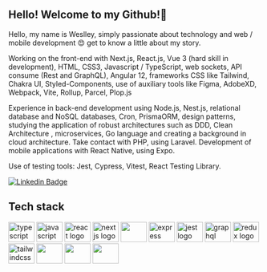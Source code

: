 ## Hello! Welcome to my Github!👋

Hello, my name is Weslley, simply passionate about technology and web / mobile development 😍 get to know a little about my story.

Working on the front-end with Next.js, React.js, Vue 3 (hard skill in development), HTML, CSS3, Javascript / TypeScript, web sockets, API consume (Rest and GraphQL), Angular 12, frameworks CSS like Tailwind, Chakra UI, Styled-Components, use of auxiliary tools like Figma, AdobeXD, Webpack, Vite, Rollup, Parcel, Plop.js

Experience in back-end development using Node.js, Nest.js, relational database and NoSQL databases, Cron, PrismaORM, design patterns, studying the application of robust architectures such as DDD, Clean Architecture , microservices, Go language and creating a background in cloud architecture. Take contact with PHP, using Laravel.
Development of mobile applications with React Native, using Expo.

Use of testing tools: Jest, Cypress, Vitest, React Testing Library.

[![Linkedin Badge](https://img.shields.io/badge/LinkedIn-0077B5?style=for-the-badge&logo=linkedin&logoColor=white)](https://www.linkedin.com/in/weslley-coelho18/)

<h2 align="left">Tech stack</h2>

<div align="left">
  <img src="https://cdn.jsdelivr.net/gh/devicons/devicon/icons/typescript/typescript-original.svg" height="40" width="52" alt="typescript logo"  />
  <img src="https://cdn.jsdelivr.net/gh/devicons/devicon/icons/javascript/javascript-original.svg" height="40" width="52" alt="javascript logo"  />
  <img src="https://cdn.jsdelivr.net/gh/devicons/devicon/icons/react/react-original.svg" height="40" width="52" alt="react logo"  />
  <img src="https://cdn.jsdelivr.net/gh/devicons/devicon/icons/nextjs/nextjs-original.svg" height="40" width="52" alt="nextjs logo"  />
  <img src="https://cdn.jsdelivr.net/gh/devicons/devicon/icons/vuejs/vuejs-original.svg" height="40" width="52"/>
  <img src="https://cdn.jsdelivr.net/gh/devicons/devicon/icons/express/express-original.svg" height="40" width="52" alt="express logo"  />
  <img src="https://cdn.jsdelivr.net/gh/devicons/devicon/icons/jest/jest-plain.svg" height="40" width="52" alt="jest logo"  />
  <img src="https://cdn.jsdelivr.net/gh/devicons/devicon/icons/graphql/graphql-plain.svg" height="40" width="52" alt="graphql logo"  />
  <img src="https://cdn.jsdelivr.net/gh/devicons/devicon/icons/redux/redux-original.svg" height="40" width="52" alt="redux logo"  />
  <img src="https://cdn.jsdelivr.net/gh/devicons/devicon/icons/tailwindcss/tailwindcss-plain.svg" height="40" width="52" alt="tailwindcss logo"  />
  <img src="https://cdn.jsdelivr.net/gh/devicons/devicon/icons/nestjs/nestjs-plain.svg" height="40" width="52"/>
  <img src="https://cdn.jsdelivr.net/gh/devicons/devicon/icons/mysql/mysql-original.svg" height="40" width="52"/>
  <img src="https://cdn.jsdelivr.net/gh/devicons/devicon/icons/docker/docker-plain-wordmark.svg" height="40" width="52"/>      
</div>
